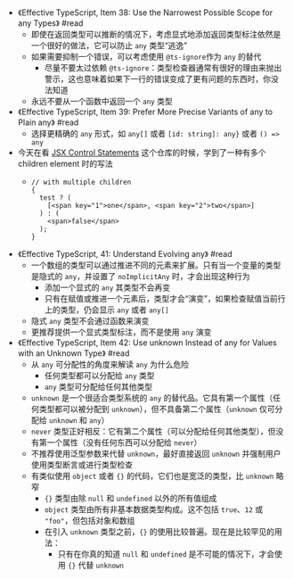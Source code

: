 - 《Effective TypeScript, Item 38: Use the Narrowest Possible Scope for any Types》 #read
	- 即使在返回类型可以推断的情况下，考虑显式地添加返回类型标注依然是一个很好的做法，它可以防止 `any` 类型“逃逸”
	- 如果需要抑制一个错误，可以考虑使用 `@ts-ignore`作为 `any` 的替代
		- 尽量不要太过依赖 `@ts-ignore`：类型检查器通常有很好的理由来抛出警示，这也意味着如果下一行的错误变成了更有问题的东西时，你没法知道
	- 永远不要从一个函数中返回一个 `any` 类型
- 《Effective TypeScript, Item 39: Prefer More Precise Variants of any to Plain any》 #read
	- 选择更精确的 `any` 形式，如 `any[]` 或者 `[id: string]: any}` 或者 `() => any`
- 今天在看 [JSX Control Statements](https://github.com/AlexGilleran/jsx-control-statements) 这个仓库的时候，学到了一种有多个 children  element 时的写法
	- ```
	  // with multiple children
	  {
	    test ? (
	      [<span key="1">one</span>, <span key="2">two</span>]
	    ) : (
	      <span>false</span>
	    );
	  }
	  ```
- 《Effective TypeScript, 41: Understand Evolving any》 #read
	- 一个数组的类型可以通过推进不同的元素来扩展。只有当一个变量的类型是隐式的 `any`，并设置了 `noImplicitAny` 时，才会出现这种行为
		- 添加一个显式的 `any` 其类型不会再变
		- 只有在赋值或推进一个元素后，类型才会“演变”，如果检查赋值当前行上的类型，仍会显示 `any` 或者 `any[]`
	- 隐式 `any` 类型不会通过函数来演变
	- 更推荐提供一个显式类型标注，而不是使用 `any` 演变
- 《Effective TypeScript, Item 42: Use unknown Instead of any for Values with an Unknown Type》 #read
	- 从 `any` 可分配性的角度来解读 `any` 为什么危险
		- 任何类型都可以分配给 `any` 类型
		- `any` 类型可分配给任何其他类型
	- `unknown` 是一个很适合类型系统的 `any` 的替代品。它具有第一个属性（任何类型都可以被分配到 `unknown`），但不具备第二个属性（`unknown` 仅可分配给 `unknown` 和 `any`）
	- `never` 类型正好相反：它有第二个属性（可以分配给任何其他类型），但没有第一个属性（没有任何东西可以分配给 `never`）
	- 不推荐使用泛型参数来代替 `unknown`，最好直接返回 `unknown` 并强制用户使用类型断言或进行类型检查
	- 有类似使用 `object` 或者 `{}` 的代码，它们也是宽泛的类型，比 `unknown` 略窄
		- `{}` 类型由除 `null` 和 `undefined` 以外的所有值组成
		- `object` 类型由所有非基本数据类型构成。这不包括 `true`、`12` 或 `"foo"`，但包括对象和数组
		- 在引入 `unknown` 类型之前，`{}` 的使用比较普遍。现在是比较罕见的用法：
			- 只有在你真的知道 `null` 和 `undefined` 是不可能的情况下，才会使用 `{}` 代替 `unknown`